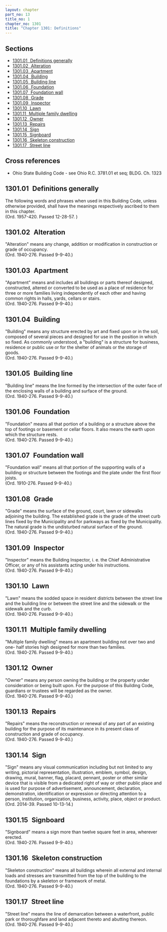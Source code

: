 ```yaml
---
layout: chapter
part_no: 13
title_no: 1
chapter_no: 1301
title: "Chapter 1301: Definitions"
---
```


## Sections

* [1301.01   Definitions generally](#130101-definitions-generally)
* [1301.02   Alteration](#130102-alteration)
* [1301.03   Apartment](#130103-apartment)
* [1301.04   Building](#130104-building)
* [1301.05   Building line](#130105-building-line)
* [1301.06   Foundation](#130106-foundation)
* [1301.07   Foundation wall](#130107-foundation-wall)
* [1301.08   Grade](#130108-grade)
* [1301.09   Inspector](#130109-inspector)
* [1301.10   Lawn](#130110-lawn)
* [1301.11   Multiple family dwelling](#130111-multiple-family-dwelling)
* [1301.12   Owner](#130112-owner)
* [1301.13   Repairs](#130113-repairs)
* [1301.14   Sign](#130114-sign)
* [1301.15   Signboard](#130115-signboard)
* [1301.16   Skeleton construction](#130116-skeleton-construction)
* [1301.17   Street line](#130117-street-line)

## Cross references

* Ohio State Building Code - see Ohio R.C. 3781.01 et seq; BLDG. Ch. 1323

## 1301.01   Definitions generally

The following words and phrases when used in this Building Code, unless
otherwise provided, shall have the meanings respectively ascribed to them in
this chapter.\
(Ord. 1957-420. Passed 12-28-57. )

## 1301.02   Alteration

"Alteration" means any change, addition or modification in construction or grade
of occupancy.\
(Ord. 1940-276. Passed 9-9-40.)

## 1301.03   Apartment

"Apartment" means and includes all buildings or parts thereof designed,
constructed, altered or converted to be used as a place of residence for three
or more families living independently of each other and having common rights in
halls, yards, cellars or stairs.\
(Ord. 1940-276. Passed 9-9-40.)

## 1301.04   Building

"Building" means any structure erected by art and fixed upon or in the soil,
composed of several pieces and designed for use in the position in which so
fixed. As commonly understood, a "building" is a structure for business,
residence or public use or for the shelter of animals or the storage of goods.\
(Ord. 1940-276. Passed 9-9-40.)

## 1301.05   Building line

"Building line" means the line formed by the intersection of the outer face of
the enclosing walls of a building and surface of the ground.\
(Ord. 1940-276. Passed 9-9-40.)

## 1301.06   Foundation

"Foundation" means all that portion of a building or a structure above the top
of footings or basement or cellar floors. It also means the earth upon which the
structure rests.\
(Ord. 1940-276. Passed 9-9-40.)

## 1301.07   Foundation wall

"Foundation wall" means all that portion of the supporting walls of a building
or structure between the footings and the plate under the first floor joists.\
(Ord. 1910-276. Passed 9-9-40.)

## 1301.08   Grade

"Grade" means the surface of the ground, court, lawn or sidewalks adjoining the
building. The established grade is the grade of the street curb lines fixed by
the Municipality and for parkways as fixed by the Municipality. The natural
grade is the undisturbed natural surface of the ground.\
(Ord. 1940-276. Passed 9-9-40.)

## 1301.09   Inspector

"Inspector" means the Building Inspector, i. e. the Chief Administrative
Officer, or any of his assistants acting under his instructions.\
(Ord. 1940-276. Passed 9-9-40.)

## 1301.10   Lawn

"Lawn" means the sodded space in resident districts between the street line and
the building line or between the street line and the sidewalk or the sidewalk
and the curb.\
(Ord. 1940-276. Passed 9-9-40.)

## 1301.11   Multiple family dwelling

"Multiple family dwelling" means an apartment building not over two and one-
half stories high designed for more than two families.\
(Ord. 1940-276. Passed 9-9-40.)

## 1301.12   Owner

"Owner" means any person owning the building or the property under consideration
or being built upon. For the purpose of this Building Code, guardians or
trustees will be regarded as the owner.\
(Ord. 1940-276. Passed 9-9-40.)

## 1301.13   Repairs

"Repairs" means the reconstruction or renewal of any part of an existing
building for the purpose of its maintenance in its present class of construction
and grade of occupancy.\
(Ord. 1940-276. Passed 9-9-40.)

## 1301.14   Sign

"Sign" means any visual communication including but not limited to any writing,
pictorial representation, illustration, emblem, symbol, design, drawing, mural,
banner, flag, placard, pennant, poster or other similar device that is visible
from a dedicated right of way or other public place and is used for purpose of
advertisement, announcement, declaration, demonstration, identification or
expression or directing attention to a person, institution, organization,
business, activity, place, object or product.\
(Ord. 2014-39. Passed 10-13-14.)

## 1301.15   Signboard

"Signboard" means a sign more than twelve square feet in area, wherever
erected.\
(Ord. 1940-276. Passed 9-9-40.)

## 1301.16   Skeleton construction

"Skeleton construction" means all buildings wherein all external and internal
loads and stresses are transmitted from the top of the building to the
foundations by a skeleton or framework of metal.\
(Ord. 1940-276. Passed 9-9-40.)

## 1301.17   Street line

"Street line" means the line of demarcation between a waterfront, public park or
thoroughfare and land adjacent thereto and abutting thereon.\
(Ord. 1940-276. Passed 9-9-40.)
